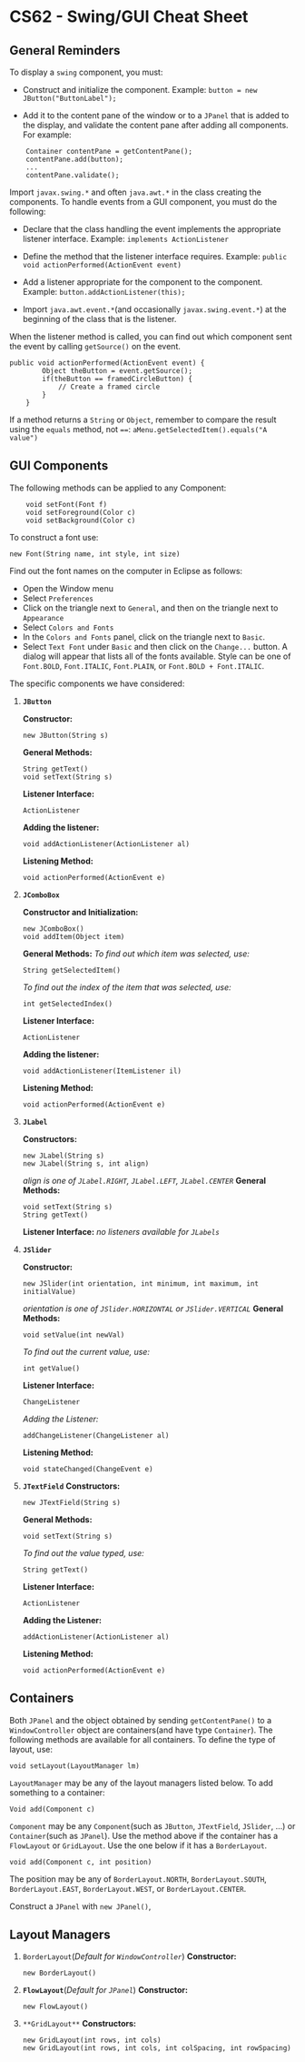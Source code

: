 # CS62 - Swing/GUI Cheat Sheet

## General Reminders

To display a `swing` component, you must:

* Construct and initialize the component. 
Example: `button = new JButton("ButtonLabel");`

* Add it to the content pane of the window or to a `JPanel` that is added to the display, and validate the content pane after adding all components. For example:

```
    Container contentPane = getContentPane();
    contentPane.add(button);
    ...
    contentPane.validate();
```

Import `javax.swing.*` and often `java.awt.*` in the class creating the components.
To handle events from a GUI component, you must do the following:

* Declare that the class handling the event implements the appropriate listener interface. 
Example: `implements ActionListener`

* Define the method that the listener interface requires.
Example: `public void actionPerformed(ActionEvent event)`

* Add a listener appropriate for the component to the component.
Example: `button.addActionListener(this);`

* Import `java.awt.event.*`(and occasionally `javax.swing.event.*`) at the beginning of the class that is the listener.

When the listener method is called, you can find out which component sent the event by calling `getSource()` on the event.

```
public void actionPerformed(ActionEvent event) {
        Object theButton = event.getSource();
        if(theButton == framedCircleButton) {
            // Create a framed circle
        }
    }
```

If a method returns a `String` or `Object`, remember to compare the result using the `equals` method, not `==`: `aMenu.getSelectedItem().equals("A value")`

## GUI Components

The following methods can be applied to any Component:

```
    void setFont(Font f)
    void setForeground(Color c)
    void setBackground(Color c)
```

To construct a font use:
```
new Font(String name, int style, int size)
```

Find out the font names on the computer in Eclipse as follows:
* Open the Window menu
* Select `Preferences`
* Click on the triangle next to `General`, and then on the triangle next to `Appearance`
* Select `Colors and Fonts`
* In the `Colors and Fonts` panel, click on the triangle next to `Basic`.
* Select `Text Font` under `Basic` and then click on the `Change...` button. A dialog will appear that lists all of the fonts available.
Style can be one of `Font.BOLD`, `Font.ITALIC`, `Font.PLAIN`, or `Font.BOLD + Font.ITALIC`.

The specific components we have considered:

1. **`JButton`**
 
    **Constructor:**
    ```
    new JButton(String s)
    ```
    **General Methods:**
    ```
    String getText()
    void setText(String s)
    ```
    **Listener Interface:**
    ```
    ActionListener
    ```
    **Adding the listener:**
    ```
    void addActionListener(ActionListener al)
    ```
    **Listening Method:**
    ```
    void actionPerformed(ActionEvent e)
    ```
2. **`JComboBox`**
    
    **Constructor and Initialization:**
    ```
    new JComboBox()
    void addItem(Object item)
    ```
    **General Methods:**
    *To find out which item was selected, use:*
    ```
    String getSelectedItem()
    ```
    *To find out the index of the item that was selected, use:*
    ```
    int getSelectedIndex()
    ```
    **Listener Interface:**
    ```
    ActionListener
    ```
    **Adding the listener:**
    ```
    void addActionListener(ItemListener il)
    ```
    **Listening Method:**
    ```
    void actionPerformed(ActionEvent e)
    ```
3. **`JLabel`**

    **Constructors:**
    ```
    new JLabel(String s)
    new JLabel(String s, int align)
    ```
    *align is one of `JLabel.RIGHT`, `JLabel.LEFT`, `JLabel.CENTER`*
    **General Methods:**
    ```
    void setText(String s)
    String getText()
    ```
    **Listener Interface:**
    *no listeners available for `JLabels`*

4. **`JSlider`**

    **Constructor:**
    ```
    new JSlider(int orientation, int minimum, int maximum, int initialValue)
    ```   
    *orientation is one of `JSlider.HORIZONTAL` or `JSlider.VERTICAL`*
    **General Methods:**
    ```
    void setValue(int newVal)
    ```
    *To find out the current value, use:*
    ```
    int getValue()
    ```
    **Listener Interface:**
    ```
    ChangeListener
    ```
    *Adding the Listener:*
    ```
    addChangeListener(ChangeListener al)
    ```
    **Listening Method:**
    ```
    void stateChanged(ChangeEvent e)
    ```
5. **`JTextField`**
    **Constructors:**
    ```
    new JTextField(String s)
    ```
    **General Methods:**
    ```
    void setText(String s)
    ```
    *To find out the value typed, use:*
    ```
    String getText()
    ```
    **Listener Interface:**
    ```
    ActionListener
    ```
    **Adding the Listener:**
    ```
    addActionListener(ActionListener al)
    ```
    **Listening Method:**
    ```
    void actionPerformed(ActionEvent e)
    ```

## Containers

Both `JPanel` and the object obtained by sending `getContentPane()` to a `WindowController` object are containers(and have type `Container`). The following methods are available for all containers. To define the type of layout, use:
```
void setLayout(LayoutManager lm)
```
`LayoutManager` may be any of the layout managers listed below.
To add something to a container:
```
Void add(Component c)
```
`Component` may be any `Component`(such as `JButton`, `JTextField`, `JSlider`, ...) or `Container`(such as `JPanel`). Use the method above if the container has a `FlowLayout` or `GridLayout`. Use the one below if it has a `BorderLayout`.
```
void add(Component c, int position)
```
The position may be any of `BorderLayout.NORTH`, `BorderLayout.SOUTH`, `BorderLayout.EAST`, `BorderLayout.WEST`, or `BorderLayout.CENTER`.

Construct a `JPanel` with `new JPanel()`,

## Layout Managers
1. `BorderLayout`(*Default for `WindowController`*)
    **Constructor:**
    ```
    new BorderLayout()
    ```
2. **`FlowLayout`**(*Default for `JPanel`*)
    **Constructor:**
    ```
    new FlowLayout()
    ```
3. `**GridLayout**`
    **Constructors:**
    ```
    new GridLayout(int rows, int cols)
    new GridLayout(int rows, int cols, int colSpacing, int rowSpacing)
    ```